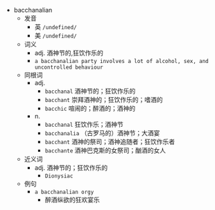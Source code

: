 - bacchanalian
  - 发音
    - 英 `/undefined/`
    - 美 `/undefined/`
  - 词义
    - adj. 酒神节的,狂饮作乐的
    - `a bacchanalian party involves a lot of alcohol, sex, and uncontrolled behaviour`
  - 同根词
    - adj.
      - `bacchanal` 酒神节的；狂饮作乐的
      - `bacchant` 崇拜酒神的；狂饮作乐的；嗜酒的
      - `bacchic` 喧闹的；醉酒的；酒神的
    - n.
      - `bacchanal` 狂饮作乐；酒神节
      - `bacchanalia` （古罗马的）酒神节；大酒宴
      - `bacchant` 酒神的祭司；酒神追随者；狂饮作乐者
      - `bacchante` 酒神巴克斯的女祭司；酗酒的女人
  - 近义词
    - adj. 酒神节的；狂饮作乐的
      - `Dionysiac`
  - 例句
    - `a bacchanalian orgy`
      - 醉酒纵欲的狂欢宴乐

